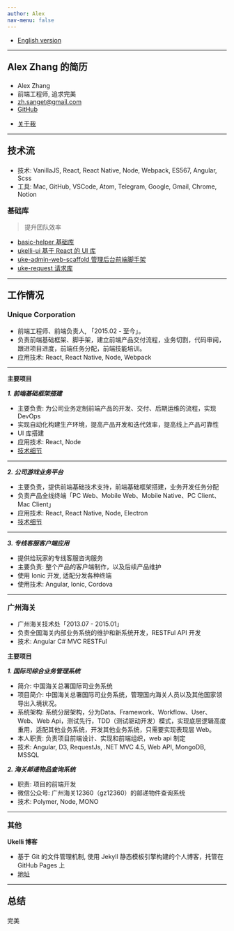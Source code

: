 ```yaml
---
author: Alex
nav-menu: false
---
```


<style>
  ul ul {
    margin-bottom: 0;
  }
  h1,h2,h3,h4,h5,h6 {
    margin: 1em 0;
  }
  /* a {
    color: #7fa0fc;
  } */
  .post-container {
    padding: 0 1em !important;
  }
  .artical {
    padding: 0.5em 0.5em !important;
  }
</style>

- [English version](/resume_en)

--------

## Alex Zhang 的简历

- Alex Zhang
- 前端工程师, 追求完美
- <a href="mailto:zh.sanget@gmail.com" target="_top">zh.sanget@gmail.com</a>
- <a href="https://github.com/SANGET" target="_blank">GitHub</a>
<!-- - <a href="/assets/files/resume_of_alex.pdf" target="_blank">PDF 简历</a> -->
- [关于我](/about)

--------

## 技术流

- 技术: VanillaJS, React, React Native, Node, Webpack, ES567, Angular, Scss
- 工具: Mac, GitHub, VSCode, Atom, Telegram, Google, Gmail, Chrome, Notion

### 基础库

> 提升团队效率

- [basic-helper 基础库](https://basic.ukelli.com/)
- [ukelli-ui 基于 React 的 UI 库](https://ui.ukelli.com/)
- [uke-admin-web-scaffold 管理后台前端脚手架](https://scaffold.ukelli.com/)
- [uke-request 请求库](https://request.ukelli.com/)

--------

## 工作情况

### Unique Corporation

- 前端工程师、前端负责人, 「2015.02 - 至今」。
- 负责前端基础框架、脚手架，建立前端产品交付流程，业务切割，代码审阅，跟进项目进度，前端任务分配，前端技能培训。
- 应用技术: React, React Native, Node, Webpack

--------

#### 主要项目

##### 1. 前端基础框架搭建

- 主要负责: 为公司业务定制前端产品的开发、交付、后期运维的流程，实现 DevOps
- 实现自动化构建生产环境，提高产品开发和迭代效率，提高线上产品可靠性
- UI 库搭建
- 应用技术: React, Node
- [技术细节](/uke-libs)

--------

##### 2. 公司游戏业务平台

- 主要负责，提供前端基础技术支持，前端基础框架搭建，业务开发任务分配
- 负责产品全线终端「PC Web、Mobile Web、Mobile Native、PC Client、Mac Client」
- 应用技术: React, React Native, Node, Electron
- [技术细节](/uke-libs)

--------

##### 3. 专线客服客户端应用

- 提供给玩家的专线客服咨询服务
- 主要负责: 整个产品的客户端制作，以及后续产品维护
- 使用 Ionic 开发, 适配分发各种终端
- 使用技术: Angular, Ionic, Cordova

--------

### 广州海关

- 广州海关技术处「2013.07 - 2015.01」
- 负责全国海关内部业务系统的维护和新系统开发，RESTFul API 开发
- 技术: Angular C# MVC RESTFul

#### 主要项目

##### 1. 国际司综合业务管理系统

- 简介: 中国海关总署国际司业务系统
- 项目简介: 中国海关总署国际司业务系统，管理国内海关人员以及其他国家领导出入境状况。
- 系统架构: 系统分层架构，分为Data、Framework、Workflow、User、Web、Web Api，测试先行，TDD（测试驱动开发）模式，实现底层逻辑高度重用，适配其他业务系统，开发其他业务系统，只需要实现表现层 Web。
- 本人职责: 负责项目前端设计、实现和前端组织，web api 制定
- 技术: Angular, D3, RequestJs, .NET MVC 4.5, Web API, MongoDB, MSSQL

##### 2. 海关邮递物品查询系统

- 职责: 项目的前端开发
- 微信公众号: 广州海关12360（gz12360）的邮递物件查询系统
- 技术: Polymer, Node, MONO

--------

### 其他

#### Ukelli 博客

- 基于 Git 的文件管理机制, 使用 Jekyll 静态模板引擎构建的个人博客，托管在 GitHub Pages 上
- [地址](/)

--------

## 总结

完美
